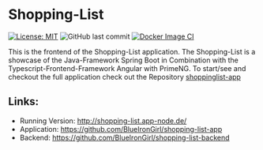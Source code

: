 # Shopping-List

[![License: MIT](https://img.shields.io/badge/License-MIT-yellow.svg)](https://opensource.org/licenses/MIT)
![GitHub last commit](https://img.shields.io/github/last-commit/BlueIronGirl/einkaufsliste-frontend)
[![Docker Image CI](https://github.com/BlueIronGirl/einkaufsliste-frontend/actions/workflows/docker-build.yml/badge.svg?branch=main)](https://github.com/BlueIronGirl/einkaufsliste-frontend/actions/workflows/docker-build.yml)

This is the frontend of the Shopping-List application. The Shopping-List is a showcase of the Java-Framework Spring Boot in Combination with the Typescript-Frontend-Framework Angular with PrimeNG.
To start/see and checkout the full application check out the Repository [shoppinglist-app](https://github.com/BlueIronGirl/shopping-list-app)

## Links:
* Running Version: http://shopping-list.app-node.de/
* Application: https://github.com/BlueIronGirl/shopping-list-app
* Backend: https://github.com/BlueIronGirl/shopping-list-backend


